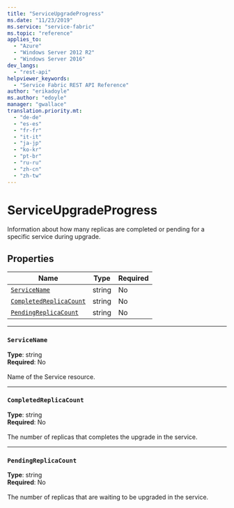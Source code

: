```yaml
---
title: "ServiceUpgradeProgress"
ms.date: "11/23/2019"
ms.service: "service-fabric"
ms.topic: "reference"
applies_to: 
  - "Azure"
  - "Windows Server 2012 R2"
  - "Windows Server 2016"
dev_langs: 
  - "rest-api"
helpviewer_keywords: 
  - "Service Fabric REST API Reference"
author: "erikadoyle"
ms.author: "edoyle"
manager: "gwallace"
translation.priority.mt: 
  - "de-de"
  - "es-es"
  - "fr-fr"
  - "it-it"
  - "ja-jp"
  - "ko-kr"
  - "pt-br"
  - "ru-ru"
  - "zh-cn"
  - "zh-tw"
---
```

# ServiceUpgradeProgress

Information about how many replicas are completed or pending for a specific service during upgrade.

## Properties
| Name | Type | Required |
| --- | --- | --- |
| [`ServiceName`](#servicename) | string | No |
| [`CompletedReplicaCount`](#completedreplicacount) | string | No |
| [`PendingReplicaCount`](#pendingreplicacount) | string | No |

____
### `ServiceName`
__Type__: string <br/>
__Required__: No<br/>
<br/>
Name of the Service resource.

____
### `CompletedReplicaCount`
__Type__: string <br/>
__Required__: No<br/>
<br/>
The number of replicas that completes the upgrade in the service.

____
### `PendingReplicaCount`
__Type__: string <br/>
__Required__: No<br/>
<br/>
The number of replicas that are waiting to be upgraded in the service.
